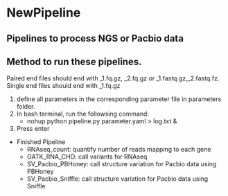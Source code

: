 # NewPipeline
Pipelines to process NGS or Pacbio data
---------------------------------------

## Method to run these pipelines.
Paired end files should end with _1.fq.gz, _2.fq.gz or _1.fastq.gz,_2.fastq.fz. Single end files should end with _1.fq.gz
1. define all parameters in the corresponding parameter file in parameters folder.
2. In bash terminal, run the followsing command:
	* nohup python pipeline.py parameter.yaml > log.txt &
3. Press enter

* Finished Pipeline
	* RNAseq_count: quantify number of reads mapping to each gene
	* GATK_RNA_CHO: call variants for RNAseq
	* SV_Pacbio_PBHoney: call structure variation for Pacbio data using PBHoney
	* SV_Pacbio_Sniffle: call structure variation for Pacbio data using Sniffle
	

	

